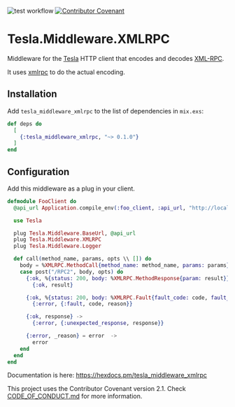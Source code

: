 ![test workflow](https://github.com/cogini/tesla_middleware_xmlrpc/actions/workflows/test.yml/badge.svg)
[![Contributor Covenant](https://img.shields.io/badge/Contributor%20Covenant-2.1-4baaaa.svg)](CODE_OF_CONDUCT.md)

# Tesla.Middleware.XMLRPC

Middleware for the [Tesla](https://hexdocs.pm/tesla/readme.html) HTTP client
that encodes and decodes [XML-RPC](http://wikipedia.org/wiki/XML-RPC).

It uses [xmlrpc](https://github.com/ewildgoose/elixir-xml_rpc) to do the actual encoding.

## Installation

Add `tesla_middleware_xmlrpc` to the list of dependencies in `mix.exs`:

```elixir
def deps do
  [
    {:tesla_middleware_xmlrpc, "~> 0.1.0"}
  ]
end
```

## Configuration

Add this middleware as a plug in your client.

```elixir
defmodule FooClient do
  @api_url Application.compile_env(:foo_client, :api_url, "http://localhost:8080/")

  use Tesla

  plug Tesla.Middleware.BaseUrl, @api_url
  plug Tesla.Middleware.XMLRPC
  plug Tesla.Middleware.Logger

  def call(method_name, params, opts \\ []) do
    body = %XMLRPC.MethodCall{method_name: method_name, params: params}
    case post("/RPC2", body, opts) do
      {:ok, %{status: 200, body: %XMLRPC.MethodResponse{param: result}}} ->
        {:ok, result}

      {:ok, %{status: 200, body: %XMLRPC.Fault{fault_code: code, fault_string: reason}}} ->
        {:error, {:fault, code, reason}}

      {:ok, response} ->
        {:error, {:unexpected_response, response}}

      {:error, _reason} = error  ->
        error
    end
  end
end
```

Documentation is here: https://hexdocs.pm/tesla_middleware_xmlrpc

This project uses the Contributor Covenant version 2.1. Check [CODE_OF_CONDUCT.md](/CODE_OF_CONDUCT.md) for more information.
